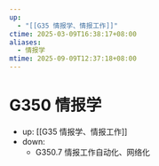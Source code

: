 ```yaml
---
up:
  - "[[G35 情报学、情报工作]]"
ctime: 2025-03-09T16:38:17+08:00
aliases:
  - 情报学
mtime: 2025-09-09T12:37:18+08:00
---
```


# G350 情报学

- up: [[G35 情报学、情报工作]]
- down:	
	- G350.7 情报工作自动化、网络化
	
